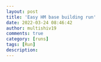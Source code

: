```yaml
---
layout: post
title: 'Easy HM base building run'
date: 2022-03-24 08:46:42
author: multishiv19
comments: true
category: [runs]
tags: [Run]
description: 
---
```


<div width='100%' class='strava-embed-placeholder' data-embed-type='activity' data-embed-id='6877534303'></div>
<script src='https://strava-embeds.com/embed.js'></script>
